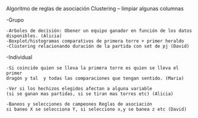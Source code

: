 Algoritmo de reglas de asociación
Clustering – limpiar algunas columnas

-Grupo

    -Arboles de decisión: Obener un equipo ganador en función de los datos disponibles. (Alicia)
    -Boxplot/histogramas comparativos de primera torre + primer heraldo
    -Clústering relacionando duración de la partida con set de pj (David)


-Individual
       
    -Si coincide quien se lleva la primera torre es quien se lleva el primer 
    dragón y tal  y todas las comparaciones que tengan sentido. (Maria)
    
    -Ver si los hechizos elegidos afectan a alguna variable 
    (si se ganan mas partidas, si se tiran mas torres etc) (Alicia)
    
    -Baneos y selecciones de campeones Reglas de asociación
    si baneo X se selecciona Y, si selecciono x,y se banea z etc (David) 


